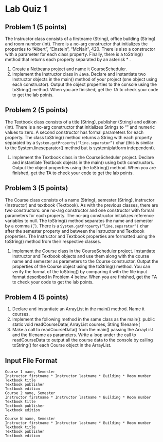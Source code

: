 # Lab Quiz 1

## Problem 1 (5 points)

The Instructor class consists of a firstname (String), office building (String) and room number (int). There is a no-arg constructor that initializes the properties to “Albert”, “Einstein”, “McNair”, 420. There is also a constructor with a parameter for each class property. Finally, there is a toString() method that returns each property separated by an asterisk * .
1. Create a Netbeans project and name it CourseScheduler.
2. Implement the Instructor class in Java. Declare and instantiate two Instructor objects in the main() method of your project (one object using each constructor). Output the object properties to the console using the toString() method. When you are finished, get the TA to check your code to get the lab points.

## Problem 2 (5 points)

The Textbook class consists of a title (String), publisher (String) and edition (int). There is a no-arg constructor that initializes Strings to “” and numeric values to zero. A second constructor has formal parameters for each property. The class toString() method returns a String with each property separated by a `System.getProperty(“line.separator”)` char (this is similar to the System.lineseparator() method but is system/platform independent).
1. Implement the Textbook class in the CourseScheduler project. Declare and instantiate Textbook objects in the main() using both constructors. Output the object properties using the toString() method. When you are finished, get the TA to check your code to get the lab points.

## Problem 3 (5 points)

The Course class consists of a name (String), semester (String), instructor (Instructor) and textbook (Textbook). As with the previous classes, there are two constructors: one no-arg constructor and one constructor with formal parameters for each property. The no-arg constructor initializes reference variables to null. The toString() method separates the name and semester by a comma (‘,’). There is a `System.getProperty(“line.separator”)` char after the semester property and between the Instructor and Textbook properties. The Instructor and Textbook properties are formatted using the toString() method from their respective classes.
1. Implement the Course class in the CourseScheduler project. Instantiate Instructor and Textbook objects and use them along with the course name and semester as parameters to the Course constructor. Output the properties of the Course object using the toString() method. You can verify the format of the toString() by comparing it with the file input format described in Problem 4 below. When you are finished, get the TA to check your code to get the lab points.

## Problem 4 (5 points)

1. Declare and instantiate an ArrayList<Course> in the main() method. Name it courses.
2. Implement the following method in the same class as the main():
public static void readCourseData( ArrayList<Course> courses, String filename )
3. Make a call to readCourseData() from the main() passing the ArrayList and the filename as
parameters. Write a loop under the call to readCourseData to output all the course data to the
console by calling toString() for each Course object in the ArrayList.

## Input File Format

```
Course 1 name, Semester
Instructor firstname * Instructor lastname * Building * Room number
Textbook title
Textbook publisher
Textbook edition
Course 2 name, Semester
Instructor firstname * Instructor lastname * Building * Room number
Textbook title
Textbook publisher
Textbook edition
…
Course N name, Semester
Instructor firstname * Instructor lastname * Building * Room number
Textbook title
Textbook publisher
Textbook edition
```
